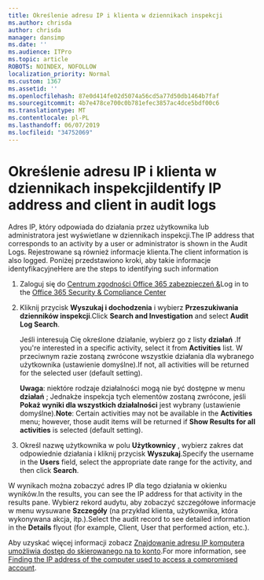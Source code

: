 ```yaml
---
title: Określenie adresu IP i klienta w dziennikach inspekcji
ms.author: chrisda
author: chrisda
manager: dansimp
ms.date: ''
ms.audience: ITPro
ms.topic: article
ROBOTS: NOINDEX, NOFOLLOW
localization_priority: Normal
ms.custom: 1367
ms.assetid: ''
ms.openlocfilehash: 87e0d414fe02d5074a56cd5a77d50db1464b7faf
ms.sourcegitcommit: 4b7e478ce700c0b781efec3857ac4dce5bdf00c6
ms.translationtype: MT
ms.contentlocale: pl-PL
ms.lasthandoff: 06/07/2019
ms.locfileid: "34752069"
---
```

# <a name="identify-ip-address-and-client-in-audit-logs"></a><span data-ttu-id="90bc9-102">Określenie adresu IP i klienta w dziennikach inspekcji</span><span class="sxs-lookup"><span data-stu-id="90bc9-102">Identify IP address and client in audit logs</span></span>

<span data-ttu-id="90bc9-103">Adres IP, który odpowiada do działania przez użytkownika lub administratora jest wyświetlane w dziennikach inspekcji.</span><span class="sxs-lookup"><span data-stu-id="90bc9-103">The IP address that corresponds to an activity by a user or administrator is shown in the Audit Logs.</span></span> <span data-ttu-id="90bc9-104">Rejestrowane są również informacje klienta.</span><span class="sxs-lookup"><span data-stu-id="90bc9-104">The client information is also logged.</span></span> <span data-ttu-id="90bc9-105">Poniżej przedstawiono kroki, aby takie informacje identyfikacyjne</span><span class="sxs-lookup"><span data-stu-id="90bc9-105">Here are the steps to identifying such information</span></span>

1. <span data-ttu-id="90bc9-106">Zaloguj się do [Centrum zgodności Office 365 zabezpieczeń &](https://protection.office.com/)</span><span class="sxs-lookup"><span data-stu-id="90bc9-106">Log in to the [Office 365 Security & Compliance Center](https://protection.office.com/)</span></span>

2. <span data-ttu-id="90bc9-107">Kliknij przycisk **Wyszukaj i dochodzenia** i wybierz **Przeszukiwania dzienników inspekcji**.</span><span class="sxs-lookup"><span data-stu-id="90bc9-107">Click **Search and Investigation** and select **Audit Log Search**.</span></span>

   <span data-ttu-id="90bc9-108">Jeśli interesują Cię określone działanie, wybierz go z listy **działań** .</span><span class="sxs-lookup"><span data-stu-id="90bc9-108">If you're interested in a specific activity, select it from **Activities** list.</span></span> <span data-ttu-id="90bc9-109">W przeciwnym razie zostaną zwrócone wszystkie działania dla wybranego użytkownika (ustawienie domyślne).</span><span class="sxs-lookup"><span data-stu-id="90bc9-109">If not, all activities will be returned for the selected user (default setting).</span></span>

   <span data-ttu-id="90bc9-110">**Uwaga**: niektóre rodzaje działalności mogą nie być dostępne w menu **działań** ; Jednakże inspekcja tych elementów zostaną zwrócone, jeśli **Pokaż wyniki dla wszystkich działalności** jest wybrany (ustawienie domyślne).</span><span class="sxs-lookup"><span data-stu-id="90bc9-110">**Note**: Certain activities may not be available in the **Activities** menu; however, those audit items will be returned if **Show Results for all activities** is selected (default setting).</span></span>

3. <span data-ttu-id="90bc9-111">Określ nazwę użytkownika w polu **Użytkownicy** , wybierz zakres dat odpowiednie działania i kliknij przycisk **Wyszukaj**.</span><span class="sxs-lookup"><span data-stu-id="90bc9-111">Specify the username in the **Users** field, select the appropriate date range for the activity, and then click **Search**.</span></span>

<span data-ttu-id="90bc9-112">W wynikach można zobaczyć adres IP dla tego działania w okienku wyników.</span><span class="sxs-lookup"><span data-stu-id="90bc9-112">In the results, you can see the IP address for that activity in the results pane.</span></span> <span data-ttu-id="90bc9-113">Wybierz rekord audytu, aby zobaczyć szczegółowe informacje w menu wysuwane **Szczegóły** (na przykład klienta, użytkownika, która wykonywana akcja, itp.).</span><span class="sxs-lookup"><span data-stu-id="90bc9-113">Select the audit record to see detailed information in the **Details** flyout (for example, Client, User that performed action, etc.).</span></span>

<span data-ttu-id="90bc9-114">Aby uzyskać więcej informacji zobacz [Znajdowanie adresu IP komputera umożliwia dostęp do skierowanego na to konto](https://docs.microsoft.com/office365/securitycompliance/auditing-troubleshooting-scenarios#finding-the-ip-address-of-the-computer-used-to-access-a-compromised-account).</span><span class="sxs-lookup"><span data-stu-id="90bc9-114">For more information, see [Finding the IP address of the computer used to access a compromised account](https://docs.microsoft.com/office365/securitycompliance/auditing-troubleshooting-scenarios#finding-the-ip-address-of-the-computer-used-to-access-a-compromised-account).</span></span>
